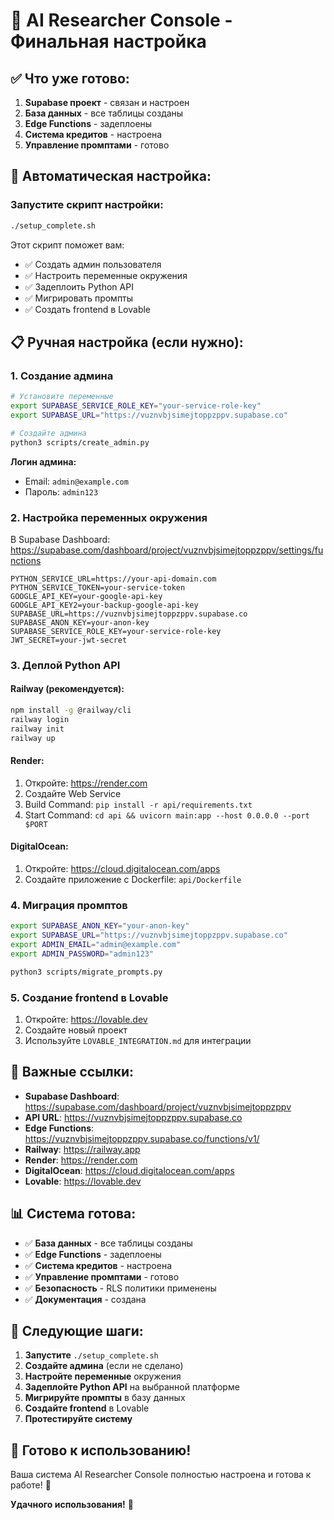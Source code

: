 # 🎉 AI Researcher Console - Финальная настройка

## ✅ **Что уже готово:**

1. **Supabase проект** - связан и настроен
2. **База данных** - все таблицы созданы
3. **Edge Functions** - задеплоены
4. **Система кредитов** - настроена
5. **Управление промптами** - готово

## 🚀 **Автоматическая настройка:**

### Запустите скрипт настройки:
```bash
./setup_complete.sh
```

Этот скрипт поможет вам:
- ✅ Создать админ пользователя
- ✅ Настроить переменные окружения
- ✅ Задеплоить Python API
- ✅ Мигрировать промпты
- ✅ Создать frontend в Lovable

## 📋 **Ручная настройка (если нужно):**

### 1. **Создание админа**
```bash
# Установите переменные
export SUPABASE_SERVICE_ROLE_KEY="your-service-role-key"
export SUPABASE_URL="https://vuznvbjsimejtoppzppv.supabase.co"

# Создайте админа
python3 scripts/create_admin.py
```

**Логин админа:**
- Email: `admin@example.com`
- Пароль: `admin123`

### 2. **Настройка переменных окружения**

В Supabase Dashboard: https://supabase.com/dashboard/project/vuznvbjsimejtoppzppv/settings/functions

```
PYTHON_SERVICE_URL=https://your-api-domain.com
PYTHON_SERVICE_TOKEN=your-service-token
GOOGLE_API_KEY=your-google-api-key
GOOGLE_API_KEY2=your-backup-google-api-key
SUPABASE_URL=https://vuznvbjsimejtoppzppv.supabase.co
SUPABASE_ANON_KEY=your-anon-key
SUPABASE_SERVICE_ROLE_KEY=your-service-role-key
JWT_SECRET=your-jwt-secret
```

### 3. **Деплой Python API**

#### Railway (рекомендуется):
```bash
npm install -g @railway/cli
railway login
railway init
railway up
```

#### Render:
1. Откройте: https://render.com
2. Создайте Web Service
3. Build Command: `pip install -r api/requirements.txt`
4. Start Command: `cd api && uvicorn main:app --host 0.0.0.0 --port $PORT`

#### DigitalOcean:
1. Откройте: https://cloud.digitalocean.com/apps
2. Создайте приложение с Dockerfile: `api/Dockerfile`

### 4. **Миграция промптов**
```bash
export SUPABASE_ANON_KEY="your-anon-key"
export SUPABASE_URL="https://vuznvbjsimejtoppzppv.supabase.co"
export ADMIN_EMAIL="admin@example.com"
export ADMIN_PASSWORD="admin123"

python3 scripts/migrate_prompts.py
```

### 5. **Создание frontend в Lovable**
1. Откройте: https://lovable.dev
2. Создайте новый проект
3. Используйте `LOVABLE_INTEGRATION.md` для интеграции

## 🔗 **Важные ссылки:**

- **Supabase Dashboard**: https://supabase.com/dashboard/project/vuznvbjsimejtoppzppv
- **API URL**: https://vuznvbjsimejtoppzppv.supabase.co
- **Edge Functions**: https://vuznvbjsimejtoppzppv.supabase.co/functions/v1/
- **Railway**: https://railway.app
- **Render**: https://render.com
- **DigitalOcean**: https://cloud.digitalocean.com/apps
- **Lovable**: https://lovable.dev

## 📊 **Система готова:**

- ✅ **База данных** - все таблицы созданы
- ✅ **Edge Functions** - задеплоены
- ✅ **Система кредитов** - настроена
- ✅ **Управление промптами** - готово
- ✅ **Безопасность** - RLS политики применены
- ✅ **Документация** - создана

## 🎯 **Следующие шаги:**

1. **Запустите** `./setup_complete.sh`
2. **Создайте админа** (если не сделано)
3. **Настройте переменные** окружения
4. **Задеплойте Python API** на выбранной платформе
5. **Мигрируйте промпты** в базу данных
6. **Создайте frontend** в Lovable
7. **Протестируйте систему**

## 🚀 **Готово к использованию!**

Ваша система AI Researcher Console полностью настроена и готова к работе! 🎉

**Удачного использования!** 🚀
